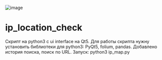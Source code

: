 ![image](https://user-images.githubusercontent.com/44950848/172062413-16f6d015-71d6-4230-96b5-0c5cddb115aa.png)


# ip_location_check
Скрипт на python3 c ui interface на Qt5.
Для работы скрипта нужну установить библиотеки для python3: PyQt5, folium, pandas.
Добавлено история поиска, поиск по URL.
Запуск: python3 ip_map.py 
